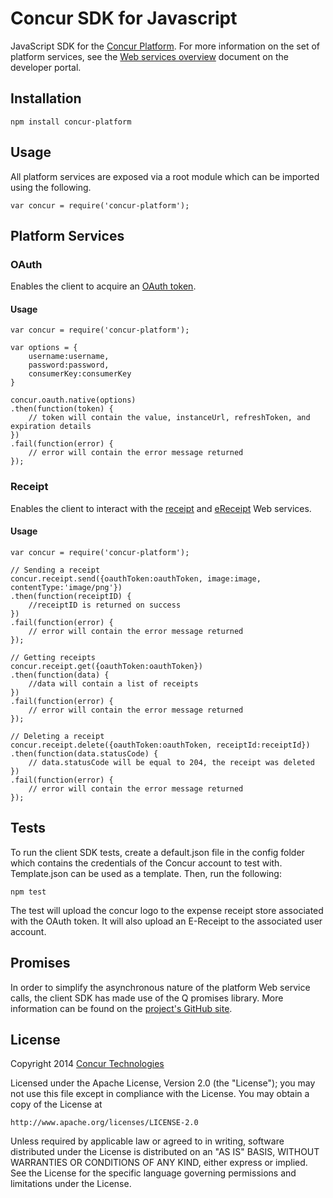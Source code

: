 Concur SDK for Javascript
==============

JavaScript SDK for the [Concur Platform](http://developer.concur.com). For more information on the set of platform services, see the [Web services overview](https://developer.concur.com/get-started/webservices-overview) document on the developer portal.

## Installation

    npm install concur-platform

## Usage

All platform services are exposed via a root module which can be imported using the following.

    var concur = require('concur-platform');

## Platform Services

### OAuth

Enables the client to acquire an [OAuth token](https://developer.concur.com/api-documentation/oauth-20-0).

#### Usage

    var concur = require('concur-platform');

    var options = {
        username:username,
        password:password,
        consumerKey:consumerKey
    }

    concur.oauth.native(options)
    .then(function(token) {
        // token will contain the value, instanceUrl, refreshToken, and expiration details
    })
    .fail(function(error) {
        // error will contain the error message returned
    });

### Receipt

Enables the client to interact with the [receipt](https://www.concursolutions.com/api/docs/index.html#!/ReceiptImages) and [eReceipt](https://developer.concur.com/api-documentation/more-resources/draft-documentation/e-receipt-service) Web services.

#### Usage

    var concur = require('concur-platform');

    // Sending a receipt
    concur.receipt.send({oauthToken:oauthToken, image:image, contentType:'image/png'})
    .then(function(receiptID) {
        //receiptID is returned on success
    })
    .fail(function(error) {
        // error will contain the error message returned
    });

    // Getting receipts
    concur.receipt.get({oauthToken:oauthToken})
    .then(function(data) {
        //data will contain a list of receipts
    })
    .fail(function(error) {
        // error will contain the error message returned
    });

    // Deleting a receipt
    concur.receipt.delete({oauthToken:oauthToken, receiptId:receiptId})
    .then(function(data.statusCode) {
        // data.statusCode will be equal to 204, the receipt was deleted
    })
    .fail(function(error) {
        // error will contain the error message returned
    });

## Tests

To run the client SDK tests, create a default.json file in the config folder which contains the credentials of the Concur account to test with. Template.json can be used as a template. Then, run the following:

    npm test

The test will upload the concur logo to the expense receipt store associated with the OAuth token. It will also upload an E-Receipt to the associated user account. 

## Promises
In order to simplify the asynchronous nature of the platform Web service calls, the client SDK has made use of the Q promises library. More information can be found on the [project's GitHub site](https://github.com/kriskowal/q).

## License

Copyright 2014 [Concur Technologies](http://www.concur.com)

Licensed under the Apache License, Version 2.0 (the "License");
you may not use this file except in compliance with the License.
You may obtain a copy of the License at

    http://www.apache.org/licenses/LICENSE-2.0

Unless required by applicable law or agreed to in writing, software
distributed under the License is distributed on an "AS IS" BASIS,
WITHOUT WARRANTIES OR CONDITIONS OF ANY KIND, either express or implied.
See the License for the specific language governing permissions and
limitations under the License.
